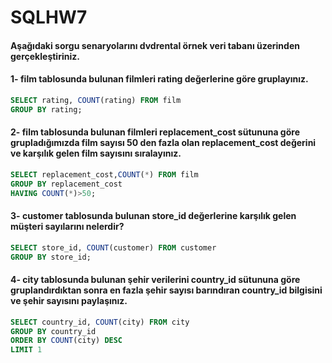 # SQLHW7

#### Aşağıdaki sorgu senaryolarını dvdrental örnek veri tabanı üzerinden gerçekleştiriniz.

#### 1- film tablosunda bulunan filmleri rating değerlerine göre gruplayınız.
```SQL
SELECT rating, COUNT(rating) FROM film
GROUP BY rating;
```

#### 2- film tablosunda bulunan filmleri replacement_cost sütununa göre grupladığımızda film sayısı 50 den fazla olan replacement_cost değerini ve karşılık gelen film sayısını sıralayınız.
```SQL
SELECT replacement_cost,COUNT(*) FROM film
GROUP BY replacement_cost
HAVING COUNT(*)>50;
```

#### 3- customer tablosunda bulunan store_id değerlerine karşılık gelen müşteri sayılarını nelerdir? 
```SQL
SELECT store_id, COUNT(customer) FROM customer
GROUP BY store_id;
```
#### 4- city tablosunda bulunan şehir verilerini country_id sütununa göre gruplandırdıktan sonra en fazla şehir sayısı barındıran country_id bilgisini ve şehir sayısını paylaşınız.
```SQL
SELECT country_id, COUNT(city) FROM city
GROUP BY country_id
ORDER BY COUNT(city) DESC
LIMIT 1
```
